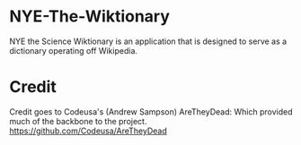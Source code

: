 NYE-The-Wiktionary
==================

NYE the Science Wiktionary is an application that is designed to serve as a dictionary operating off Wikipedia.

Credit
==================
Credit goes to Codeusa's (Andrew Sampson) AreTheyDead: Which provided much of the backbone to the project. https://github.com/Codeusa/AreTheyDead
